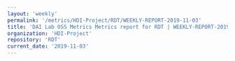 ```yaml
---
layout: 'weekly'
permalink: '/metrics/HDI-Project/RDT/WEEKLY-REPORT-2019-11-03'
title: 'DAI Lab OSS Metrics Metrics report for RDT | WEEKLY-REPORT-2019-11-03'
organization: 'HDI-Project'
repository: 'RDT'
current_date: '2019-11-03'
---
```

